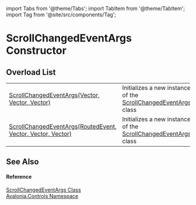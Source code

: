 import Tabs from '@theme/Tabs'; 
import TabItem from '@theme/TabItem'; 
import Tag from '@site/src/components/Tag'; 

# ScrollChangedEventArgs Constructor


## Overload List
<table>
<tr>
<td><a href="M_Avalonia_Controls_ScrollChangedEventArgs__ctor_1">ScrollChangedEventArgs(Vector, Vector, Vector)</a></td>
<td>Initializes a new instance of the <a href="T_Avalonia_Controls_ScrollChangedEventArgs">ScrollChangedEventArgs</a> class</td>
</tr>
<tr>
<td><a href="M_Avalonia_Controls_ScrollChangedEventArgs__ctor">ScrollChangedEventArgs(RoutedEvent, Vector, Vector, Vector)</a></td>
<td>Initializes a new instance of the <a href="T_Avalonia_Controls_ScrollChangedEventArgs">ScrollChangedEventArgs</a> class</td>
</tr>
</table>

## See Also


#### Reference
<a href="T_Avalonia_Controls_ScrollChangedEventArgs">ScrollChangedEventArgs Class</a>  
<a href="N_Avalonia_Controls">Avalonia.Controls Namespace</a>  
